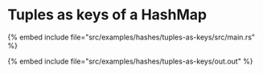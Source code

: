 # Tuples as keys of a HashMap

{% embed include file="src/examples/hashes/tuples-as-keys/src/main.rs" %}

{% embed include file="src/examples/hashes/tuples-as-keys/out.out" %}




